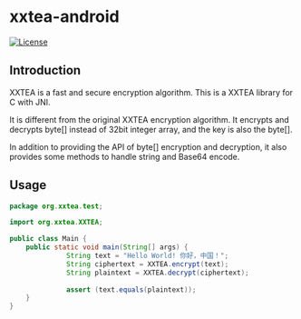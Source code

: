 # xxtea-android

[![License](https://img.shields.io/github/license/xxtea/xxtea-java.svg)](http://opensource.org/licenses/MIT)

## Introduction

XXTEA is a fast and secure encryption algorithm. This is a XXTEA library for C with JNI.

It is different from the original XXTEA encryption algorithm. It encrypts and decrypts byte[] instead of 32bit integer array, and the key is also the byte[].

In addition to providing the API of byte[] encryption and decryption, it also provides some methods to handle string and Base64 encode.

## Usage

```java
package org.xxtea.test;

import org.xxtea.XXTEA;

public class Main {
    public static void main(String[] args) {
              String text = "Hello World! 你好，中国！";
              String ciphertext = XXTEA.encrypt(text);
              String plaintext = XXTEA.decrypt(ciphertext);
              
              assert (text.equals(plaintext));
    }
}
```
